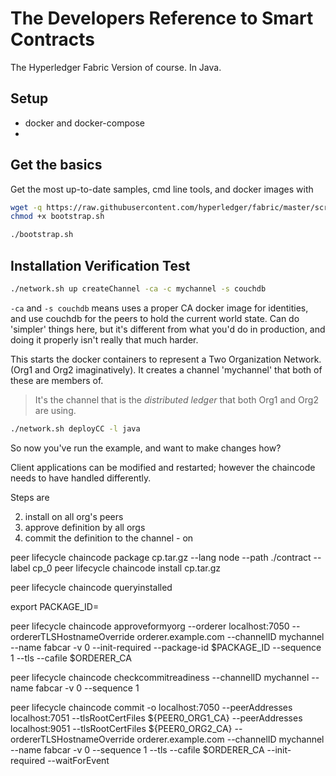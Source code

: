 # The Developers Reference to Smart Contracts 
The Hyperledger Fabric Version of course. In Java.

## Setup

- docker and docker-compose
- 

## Get the basics

Get the most up-to-date samples, cmd line tools, and docker images with 

```bash
wget -q https://raw.githubusercontent.com/hyperledger/fabric/master/scripts/bootstrap.sh
chmod +x bootstrap.sh

./bootstrap.sh
```

## Installation Verification Test

```bash
./network.sh up createChannel -ca -c mychannel -s couchdb
```

`-ca` and `-s couchdb` means uses a proper CA docker image for identities, and use couchdb for the peers to hold the current world state. Can do 'simpler' things here, but it's different from what you'd do in production, and doing it properly isn't really that much harder.

This starts the docker containers to represent a Two Organization Network. (Org1 and Org2 imaginatively).  It creates a channel 'mychannel' that both of these are members of. 

> It's the channel that is the *distributed ledger* that both Org1 and Org2 are using. 


```bash
./network.sh deployCC -l java
```


So now you've run the example, and want to make changes how?

Client applications can be modified and restarted; however the chaincode needs to have handled differently. 

Steps are

2. install on all org's peers
3. approve definition by all orgs
4. commit the definition to the channel - on 


peer lifecycle chaincode package cp.tar.gz --lang node --path ./contract --label cp_0
peer lifecycle chaincode install cp.tar.gz

peer lifecycle chaincode queryinstalled

export PACKAGE_ID=

peer lifecycle chaincode approveformyorg  --orderer localhost:7050 --ordererTLSHostnameOverride orderer.example.com --channelID mychannel --name fabcar -v 0 --init-required --package-id $PACKAGE_ID --sequence 1 --tls --cafile $ORDERER_CA

peer lifecycle chaincode checkcommitreadiness --channelID mychannel --name fabcar -v 0 --sequence 1

peer lifecycle chaincode commit -o localhost:7050 --peerAddresses localhost:7051 --tlsRootCertFiles ${PEER0_ORG1_CA} --peerAddresses localhost:9051 --tlsRootCertFiles ${PEER0_ORG2_CA} --ordererTLSHostnameOverride orderer.example.com --channelID mychannel --name fabcar -v 0 --sequence 1 --tls --cafile $ORDERER_CA  --init-required --waitForEvent 


